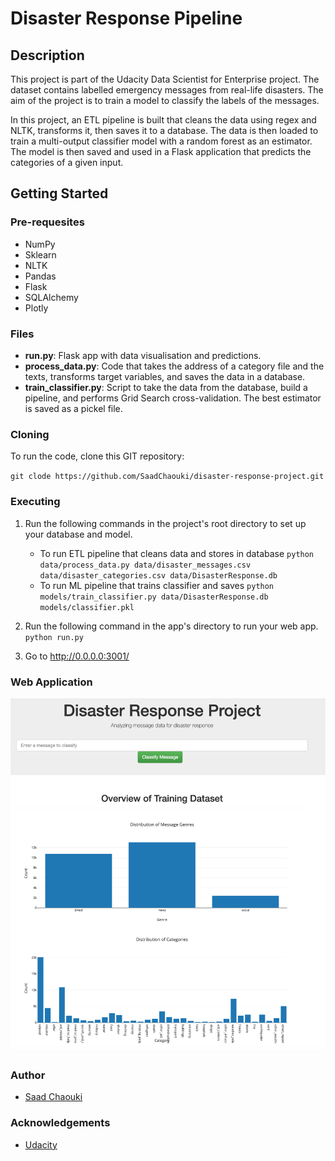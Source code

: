 # Disaster Response Pipeline

## Description
This project is part of the Udacity Data Scientist for Enterprise project. The dataset contains labelled emergency messages from real-life disasters. The aim of the project is to train a model to classify the labels of the messages.

In this project, an ETL pipeline is built that cleans the data using regex and NLTK, transforms it, then saves it to a database. The data is then loaded to train a multi-output classifier model with a random forest as an estimator. The model is then saved and used in a Flask application that predicts the categories of a given input.

## Getting Started

### Pre-requesites

* NumPy
* Sklearn
* NLTK
* Pandas
* Flask
* SQLAlchemy
* Plotly

### Files

* **run.py**: Flask app with data visualisation and predictions.
* **process_data.py**: Code that takes the address of a category file and the texts, transforms target variables, and saves the data in a database.
* **train_classifier.py**: Script to take the data from the database, build a pipeline, and performs Grid Search cross-validation. The best estimator is saved as a pickel file.

### Cloning

To run the code, clone this GIT repository:

`git clode https://github.com/SaadChaouki/disaster-response-project.git`

### Executing

1. Run the following commands in the project's root directory to set up your database and model.

    - To run ETL pipeline that cleans data and stores in database
        `python data/process_data.py data/disaster_messages.csv data/disaster_categories.csv data/DisasterResponse.db`
    - To run ML pipeline that trains classifier and saves
        `python models/train_classifier.py data/DisasterResponse.db models/classifier.pkl`

2. Run the following command in the app's directory to run your web app.
    `python run.py`

3. Go to http://0.0.0.0:3001/

### Web Application

![alt text](https://raw.githubusercontent.com/SaadChaouki/disaster-response-project/screenshots/overall_app.png)

### Author

* [Saad Chaouki](https://www.linkedin.com/in/schaouki/)

### Acknowledgements

* [Udacity](https://www.udacity.com/)
